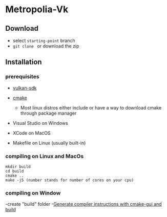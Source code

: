 # Metropolia-Vk
## Download 
- select ```starting-point``` branch
- ```git clone ``` or download the zip
## Installation 
### prerequisites
- [vulkan-sdk](https://vulkan.lunarg.com/)
- [cmake](https://cmake.org/download/)
  - Most linux distros either include or have a way to download cmake through package manager

- Visual Studio on Windows
- XCode on MacOS
- Makefile on Linux (usually built-in)

### compiling on Linux and MacOs
```
mkdir build
cd build
cmake ..
make -j5 (number stands for number of cores on your cpu)
```
### compiling on Window
-create "build" folder
-[Generate compiler instructions with cmake-gui and build](https://youtu.be/LxHV-KNEG3k?t=155)
